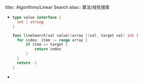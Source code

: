 title:: Algorithms/Linear Search
alias:: 算法/线性搜索

- ```go
  type value interface {
  	int | string
  }
  
  func lineSearch[val value](array []val, target val) int {
  	for index, item := range array {
  		if item == target {
  			return index
  		}
  	}
  	return -1
  }
  ```
-